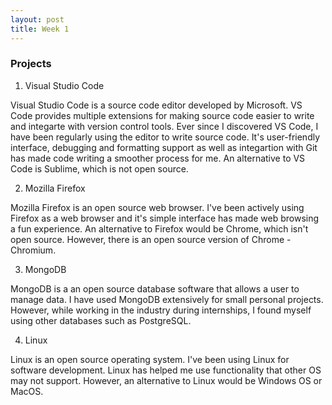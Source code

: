 ```yaml
---
layout: post
title: Week 1
---
```


### Projects

1. Visual Studio Code 

Visual Studio Code is a source code editor developed by Microsoft. VS Code provides multiple extensions for making source code easier to write and integarte with version control tools. Ever since I discovered VS Code, I have been regularly using the editor to write source code. It's user-friendly interface, debugging and formatting support as well as integartion with Git has made code writing a smoother process for me. An alternative to VS Code is Sublime, which is not open source. 

2. Mozilla Firefox

Mozilla Firefox is an open source web browser. I've been actively using Firefox as a web browser and it's simple interface has made web browsing a fun experience. An alternative to Firefox would be Chrome, which isn't open source. However, there is an open source version of Chrome - Chromium. 

3. MongoDB

MongoDB is a an open source database software that allows a user to manage data. I have used MongoDB extensively for small personal projects. However, while working in the industry during internships, I found myself using other databases such as PostgreSQL. 

4. Linux

Linux is an open source operating system. I've been using Linux for software development. Linux has helped me use functionality that other OS may not support. However, an alternative to Linux would be Windows OS or MacOS. 

